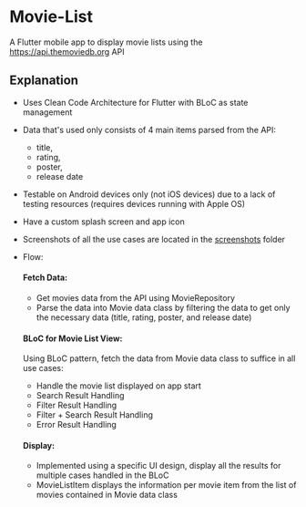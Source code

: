 # Movie-List

A Flutter mobile app to display movie lists using the https://api.themoviedb.org API

## Explanation

- Uses Clean Code Architecture for Flutter with BLoC as state management
  
- Data that's used only consists of 4 main items parsed from the API:
  -  title,
  -  rating,
  -  poster,
  -  release date

- Testable on Android devices only (not iOS devices) due to a lack of testing resources (requires devices running with Apple OS)
  
- Have a custom splash screen and app icon
  
- Screenshots of all the use cases are located in the [screenshots](https://github.com/farhan3001/Movie-List/tree/master/screenshots) folder
    
- Flow:
  #### Fetch Data:
    - Get movies data from the API using MovieRepository
    - Parse the data into Movie data class by filtering the data to get only the necessary data (title, rating, poster, and release date)
  #### BLoC for Movie List View:
    Using BLoC pattern, fetch the data from Movie data class to suffice in all use cases:
  
    - Handle the movie list displayed on app start
    - Search Result Handling
    - Filter Result Handling
    - Filter + Search Result Handling
    - Error Result Handling
  #### Display:
    - Implemented using a specific UI design, display all the results for multiple cases handled in the BLoC
    - MovieListItem displays the information per movie item from the list of movies contained in Movie data class 
